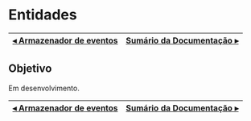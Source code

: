 # Entidades

[◂ Armazenador de eventos](02-armazenador-de-eventos.md) | [Sumário da Documentação ▸](indice.md)
-- | --

## Objetivo

Em desenvolvimento.

[◂ Armazenador de eventos](02-armazenador-de-eventos.md) | [Sumário da Documentação ▸](indice.md)
-- | --
